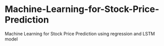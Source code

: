 # Machine-Learning-for-Stock-Price-Prediction
Machine Learning for Stock Price Prediction using regression and LSTM model
